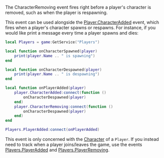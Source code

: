 The CharacterRemoving event fires right before a player's character is removed, such as when the player is respawning.

This event can be used alongside the [Player.CharacterAdded](https://developer.roblox.com/api-reference/event/Player/CharacterAdded) event, which fires when a player's character spawns or respawns. For instance, if you would like print a message every time a player spawns and dies:

```lua
local Players = game:GetService("Players")

local function onCharacterSpawned(player)
	print(player.Name .. " is spawning")
end

local function onCharacterDespawned(player)
	print(player.Name .. " is despawning")
end

local function onPlayerAdded(player)
	player.CharacterAdded:connect(function ()
		onCharacterDespawned(player)
	end)
	player.CharacterRemoving:connect(function ()
		onCharacterDespawned(player)
	end)
end

Players.PlayerAdded:connect(onPlayerAdded)
```

This event is only concerned with the [Character](https://developer.roblox.com/api-reference/property/Player/Character) of a `Player`. If you instead need to track when a player joins/leaves the game, use the events [Players.PlayerAdded](https://developer.roblox.com/api-reference/event/Players/PlayerAdded) and [Players.PlayerRemoving](https://developer.roblox.com/api-reference/event/Players/PlayerRemoving).